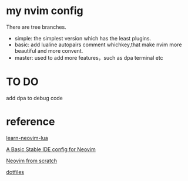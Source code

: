 # my nvim config
There are tree branches. 
- simple: the simplest version which has the least plugins.
- basic: add lualine autopairs comment whichkey,that make nvim more beautiful and more convent.
- master: used to add more features，such as dpa terminal etc
# TO DO
add dpa to debug code 

# reference
[learn-neovim-lua](https://github.com/nshen/learn-neovim-lua)

[A Basic Stable IDE config for Neovim](https://github.com/LunarVim/nvim-basic-ide)

[Neovim from scratch](https://github.com/LunarVim/Neovim-from-scratch)

[dotfiles](https://github.com/ravenxrz/dotfiles)
